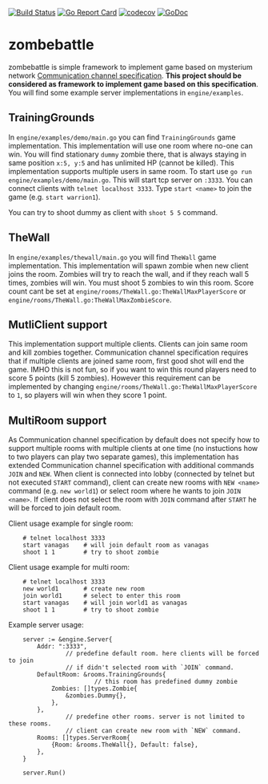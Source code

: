 [![Build Status](https://travis-ci.com/sheirys/zombebattle.svg?branch=master)](https://travis-ci.com/sheirys/zombebattle)
[![Go Report Card](https://goreportcard.com/badge/github.com/sheirys/zombebattle)](https://goreportcard.com/report/github.com/sheirys/zombebattle)
[![codecov](https://codecov.io/gh/sheirys/zombebattle/branch/master/graph/badge.svg)](https://codecov.io/gh/sheirys/zombebattle)
[![GoDoc](https://godoc.org/github.com/sheirys/zombebattle/engine?status.svg)](https://godoc.org/github.com/sheirys/zombebattle/engine)
# zombebattle

zombebattle is simple framework to implement game based on mysterium network [Communication channel specification](https://github.com/mysteriumnetwork/winter-is-coming/blob/master/quests/Talk_to_Zombies.md#communication-channel-specification). **This project should be considered as framework to implement game based on this specification**. You will find some example server implementations in `engine/examples`.

## TrainingGrounds 
In `engine/examples/demo/main.go` you can find `TrainingGrounds` game implementation. This implementation will use one room where no-one can win. You will find stationary `dummy` zombie there, that is always staying in same position `x:5, y:5` and has unlimited HP (cannot be killed). This implementation supports multiple users in same room. To start use `go run engine/examples/demo/main.go`. This will start tcp server on `:3333`. You can connect clients with `telnet localhost 3333`. Type `start <name>` to join the game (e.g. `start warrion1`).

You can try to shoot dummy as client with `shoot 5 5` command.

## TheWall
In `engine/examples/thewall/main.go` you will find `TheWall` game implementation. This implementation will spawn zombie when new client joins the room. Zombies will try to reach the wall, and if they reach wall 5 times, zombies will win. You must shoot 5 zombies to win this room. Score count cant be set at `engine/rooms/TheWall.go:TheWallMaxPlayerScore` or `engine/rooms/TheWall.go:TheWallMaxZombieScore`.

## MutliClient support
This implementation support multiple clients. Clients can join same room and kill zombies together. Communication channel specification requires that if multiple clients are joined same room, first good shot will end the game. IMHO this is not fun, so if you want to win this round players need to score 5 points (kill 5 zombies). However this requirement can be implemented by changing `engine/rooms/TheWall.go:TheWallMaxPlayerScore` to `1`, so players will win when they score 1 point.

## MultiRoom support
As Communication channel specification by default does not specify how to support multiple rooms with multiple clients at one time (no instuctions how to two players can play two separate games), this implementation has extended Communication channel specification with additional commands `JOIN` and `NEW`. When client is connected into lobby (connected by telnet but not executed `START` command), client can create new rooms with `NEW <name>` command (e.g. `new world1`) or select room where he wants to join `JOIN <name>`. If client does not select the room with `JOIN` command after `START` he will be forced to join default room.

Client usage example for single room:

        # telnet localhost 3333
        start vanagas    # will join default room as vanagas
        shoot 1 1        # try to shoot zombie

Client usage example for multi room:

        # telnet localhost 3333
        new world1       # create new room
        join world1      # select to enter this room
        start vanagas    # will join world1 as vanagas
        shoot 1 1        # try to shoot zombie

Example server usage:
```
	server := &engine.Server{
		Addr: ":3333",
                // predefine default room. here clients will be forced to join
                // if didn't selected room with `JOIN` command.
		DefaultRoom: &rooms.TrainingGrounds{
                        // this room has predefined dummy zombie
			Zombies: []types.Zombie{
				&zombies.Dummy{},
			},
		},
                // predefine other rooms. server is not limited to these rooms.
                // client can create new room with `NEW` command.
		Rooms: []types.ServerRoom{
			{Room: &rooms.TheWall{}, Default: false},
		},
	}

	server.Run()
```
